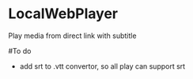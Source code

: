 # LocalWebPlayer
Play media from direct link with subtitle


#To do

* add srt to .vtt convertor, so all play can support srt